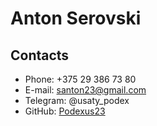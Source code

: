 # Anton Serovski

## Contacts

- Phone: +375 29 386 73 80
- E-mail: santon23@gmail.com
- Telegram: @usaty_podex
- GitHub: [Podexus23](https://github.com/Podexus23)
